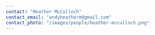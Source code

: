 ```yaml
---
contact: "Heather McCulloch"
contact_email: "andyheatherm@gmail.com"
contact_photo: "/images/people/heather-mcculloch.png"
---
```

